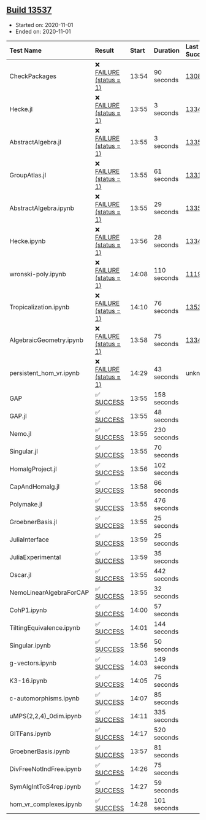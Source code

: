 ## [Build 13537](https://oscarci.mathematik.uni-kl.de/job/oscar/13537/)

* Started on: 2020-11-01
* Ended on: 2020-11-01

| Test Name    | Result | Start | Duration | Last Success | First Failure |
|:-------------|:-------|:------|:---------|:-------------|:--------------|
| CheckPackages | ❌ [FAILURE (status = 1)](https://oscarci.mathematik.uni-kl.de/job/oscar/13537/artifact/logs/build-13537/CheckPackages.log) | 13:54 | 90 seconds | [13085](https://oscarci.mathematik.uni-kl.de/job/oscar/13085/) | [13086](https://oscarci.mathematik.uni-kl.de/job/oscar/13086/) |
| Hecke.jl | ❌ [FAILURE (status = 1)](https://oscarci.mathematik.uni-kl.de/job/oscar/13537/artifact/logs/build-13537/Hecke.jl.log) | 13:55 | 3 seconds | [13341](https://oscarci.mathematik.uni-kl.de/job/oscar/13341/) | [13342](https://oscarci.mathematik.uni-kl.de/job/oscar/13342/) |
| AbstractAlgebra.jl | ❌ [FAILURE (status = 1)](https://oscarci.mathematik.uni-kl.de/job/oscar/13537/artifact/logs/build-13537/AbstractAlgebra.jl.log) | 13:55 | 3 seconds | [13355](https://oscarci.mathematik.uni-kl.de/job/oscar/13355/) | [13356](https://oscarci.mathematik.uni-kl.de/job/oscar/13356/) |
| GroupAtlas.jl | ❌ [FAILURE (status = 1)](https://oscarci.mathematik.uni-kl.de/job/oscar/13537/artifact/logs/build-13537/GroupAtlas.jl.log) | 13:55 | 61 seconds | [13311](https://oscarci.mathematik.uni-kl.de/job/oscar/13311/) | [13312](https://oscarci.mathematik.uni-kl.de/job/oscar/13312/) |
| AbstractAlgebra.ipynb | ❌ [FAILURE (status = 1)](https://oscarci.mathematik.uni-kl.de/job/oscar/13537/artifact/logs/build-13537/AbstractAlgebra.ipynb.log) | 13:55 | 29 seconds | [13355](https://oscarci.mathematik.uni-kl.de/job/oscar/13355/) | [13356](https://oscarci.mathematik.uni-kl.de/job/oscar/13356/) |
| Hecke.ipynb | ❌ [FAILURE (status = 1)](https://oscarci.mathematik.uni-kl.de/job/oscar/13537/artifact/logs/build-13537/Hecke.ipynb.log) | 13:56 | 28 seconds | [13341](https://oscarci.mathematik.uni-kl.de/job/oscar/13341/) | [13342](https://oscarci.mathematik.uni-kl.de/job/oscar/13342/) |
| wronski-poly.ipynb | ❌ [FAILURE (status = 1)](https://oscarci.mathematik.uni-kl.de/job/oscar/13537/artifact/logs/build-13537/wronski-poly.ipynb.log) | 14:08 | 110 seconds | [11192](https://oscarci.mathematik.uni-kl.de/job/oscar/11192/) | [11193](https://oscarci.mathematik.uni-kl.de/job/oscar/11193/) |
| Tropicalization.ipynb | ❌ [FAILURE (status = 1)](https://oscarci.mathematik.uni-kl.de/job/oscar/13537/artifact/logs/build-13537/Tropicalization.ipynb.log) | 14:10 | 76 seconds | [13536](https://oscarci.mathematik.uni-kl.de/job/oscar/13536/) | [13537](https://oscarci.mathematik.uni-kl.de/job/oscar/13537/) |
| AlgebraicGeometry.ipynb | ❌ [FAILURE (status = 1)](https://oscarci.mathematik.uni-kl.de/job/oscar/13537/artifact/logs/build-13537/AlgebraicGeometry.ipynb.log) | 13:58 | 75 seconds | [13341](https://oscarci.mathematik.uni-kl.de/job/oscar/13341/) | [13342](https://oscarci.mathematik.uni-kl.de/job/oscar/13342/) |
| persistent_hom_vr.ipynb | ❌ [FAILURE (status = 1)](https://oscarci.mathematik.uni-kl.de/job/oscar/13537/artifact/logs/build-13537/persistent_hom_vr.ipynb.log) | 14:29 | 43 seconds | unknown | unknown |
| GAP | ✅ [SUCCESS](https://oscarci.mathematik.uni-kl.de/job/oscar/13537/artifact/logs/build-13537/GAP.log) | 13:55 | 158 seconds |  |  |
| GAP.jl | ✅ [SUCCESS](https://oscarci.mathematik.uni-kl.de/job/oscar/13537/artifact/logs/build-13537/GAP.jl.log) | 13:55 | 48 seconds |  |  |
| Nemo.jl | ✅ [SUCCESS](https://oscarci.mathematik.uni-kl.de/job/oscar/13537/artifact/logs/build-13537/Nemo.jl.log) | 13:55 | 230 seconds |  |  |
| Singular.jl | ✅ [SUCCESS](https://oscarci.mathematik.uni-kl.de/job/oscar/13537/artifact/logs/build-13537/Singular.jl.log) | 13:55 | 70 seconds |  |  |
| HomalgProject.jl | ✅ [SUCCESS](https://oscarci.mathematik.uni-kl.de/job/oscar/13537/artifact/logs/build-13537/HomalgProject.jl.log) | 13:56 | 102 seconds |  |  |
| CapAndHomalg.jl | ✅ [SUCCESS](https://oscarci.mathematik.uni-kl.de/job/oscar/13537/artifact/logs/build-13537/CapAndHomalg.jl.log) | 13:58 | 66 seconds |  |  |
| Polymake.jl | ✅ [SUCCESS](https://oscarci.mathematik.uni-kl.de/job/oscar/13537/artifact/logs/build-13537/Polymake.jl.log) | 13:55 | 476 seconds |  |  |
| GroebnerBasis.jl | ✅ [SUCCESS](https://oscarci.mathematik.uni-kl.de/job/oscar/13537/artifact/logs/build-13537/GroebnerBasis.jl.log) | 13:55 | 25 seconds |  |  |
| JuliaInterface | ✅ [SUCCESS](https://oscarci.mathematik.uni-kl.de/job/oscar/13537/artifact/logs/build-13537/JuliaInterface.log) | 13:59 | 25 seconds |  |  |
| JuliaExperimental | ✅ [SUCCESS](https://oscarci.mathematik.uni-kl.de/job/oscar/13537/artifact/logs/build-13537/JuliaExperimental.log) | 13:59 | 35 seconds |  |  |
| Oscar.jl | ✅ [SUCCESS](https://oscarci.mathematik.uni-kl.de/job/oscar/13537/artifact/logs/build-13537/Oscar.jl.log) | 13:55 | 442 seconds |  |  |
| NemoLinearAlgebraForCAP | ✅ [SUCCESS](https://oscarci.mathematik.uni-kl.de/job/oscar/13537/artifact/logs/build-13537/NemoLinearAlgebraForCAP.log) | 13:55 | 32 seconds |  |  |
| CohP1.ipynb | ✅ [SUCCESS](https://oscarci.mathematik.uni-kl.de/job/oscar/13537/artifact/logs/build-13537/CohP1.ipynb.log) | 14:00 | 57 seconds |  |  |
| TiltingEquivalence.ipynb | ✅ [SUCCESS](https://oscarci.mathematik.uni-kl.de/job/oscar/13537/artifact/logs/build-13537/TiltingEquivalence.ipynb.log) | 14:01 | 144 seconds |  |  |
| Singular.ipynb | ✅ [SUCCESS](https://oscarci.mathematik.uni-kl.de/job/oscar/13537/artifact/logs/build-13537/Singular.ipynb.log) | 13:56 | 50 seconds |  |  |
| g-vectors.ipynb | ✅ [SUCCESS](https://oscarci.mathematik.uni-kl.de/job/oscar/13537/artifact/logs/build-13537/g-vectors.ipynb.log) | 14:03 | 149 seconds |  |  |
| K3-16.ipynb | ✅ [SUCCESS](https://oscarci.mathematik.uni-kl.de/job/oscar/13537/artifact/logs/build-13537/K3-16.ipynb.log) | 14:05 | 75 seconds |  |  |
| c-automorphisms.ipynb | ✅ [SUCCESS](https://oscarci.mathematik.uni-kl.de/job/oscar/13537/artifact/logs/build-13537/c-automorphisms.ipynb.log) | 14:07 | 85 seconds |  |  |
| uMPS(2,2,4)_0dim.ipynb | ✅ [SUCCESS](https://oscarci.mathematik.uni-kl.de/job/oscar/13537/artifact/logs/build-13537/uMPS-2-2-4-_0dim.ipynb.log) | 14:11 | 335 seconds |  |  |
| GITFans.ipynb | ✅ [SUCCESS](https://oscarci.mathematik.uni-kl.de/job/oscar/13537/artifact/logs/build-13537/GITFans.ipynb.log) | 14:17 | 520 seconds |  |  |
| GroebnerBasis.ipynb | ✅ [SUCCESS](https://oscarci.mathematik.uni-kl.de/job/oscar/13537/artifact/logs/build-13537/GroebnerBasis.ipynb.log) | 13:57 | 81 seconds |  |  |
| DivFreeNotIndFree.ipynb | ✅ [SUCCESS](https://oscarci.mathematik.uni-kl.de/job/oscar/13537/artifact/logs/build-13537/DivFreeNotIndFree.ipynb.log) | 14:26 | 75 seconds |  |  |
| SymAlgIntToS4rep.ipynb | ✅ [SUCCESS](https://oscarci.mathematik.uni-kl.de/job/oscar/13537/artifact/logs/build-13537/SymAlgIntToS4rep.ipynb.log) | 14:27 | 59 seconds |  |  |
| hom_vr_complexes.ipynb | ✅ [SUCCESS](https://oscarci.mathematik.uni-kl.de/job/oscar/13537/artifact/logs/build-13537/hom_vr_complexes.ipynb.log) | 14:28 | 101 seconds |  |  |
